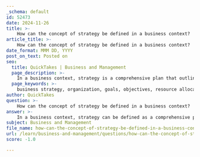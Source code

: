 ```yaml
---
_schema: default
id: 52473
date: 2024-11-26
title: >-
    How can the concept of strategy be defined in a business context?
article_title: >-
    How can the concept of strategy be defined in a business context?
date_format: MMM DD, YYYY
post_on_text: Posted on
seo:
  title: QuickTakes | Business and Management
  page_description: >-
    In a business context, strategy is a comprehensive plan that outlines how an organization aims to achieve its goals and objectives while navigating the competitive landscape, emphasizing positioning, resource allocation, adaptability, and a unified vision.
  page_keywords: >-
    business strategy, organization, goals, objectives, resource allocation, positioning, adaptability, competitive advantage, unified vision, decision-making
author: QuickTakes
question: >-
    How can the concept of strategy be defined in a business context?
answer: >-
    In a business context, strategy can be defined as a comprehensive plan that outlines how an organization intends to achieve its goals and objectives while navigating its competitive landscape. It serves as a guiding framework for decision-making and resource allocation, ensuring that all efforts are aligned with the company's mission and vision.\n\nA business strategy encompasses several key components:\n\n1. **Positioning**: It establishes how the organization will position itself in the market relative to competitors, focusing on creating value for customers and stakeholders. This involves understanding the unique value proposition that differentiates the business from others.\n\n2. **Goals and Objectives**: A business strategy outlines both short-term and long-term goals, providing clarity on what the organization aims to achieve. This includes specific targets that guide operational decisions and performance metrics.\n\n3. **Resource Allocation**: The strategy dictates how resources—both human and material—are allocated to various initiatives, ensuring that the organization can effectively pursue its objectives.\n\n4. **Adaptability**: Business strategy is not static; it evolves in response to changing market conditions and consumer expectations. This adaptability is crucial for maintaining a competitive advantage over time.\n\n5. **Unified Vision**: A well-defined strategy fosters a unified vision across the organization, aligning the efforts of all employees towards common goals. This clarity helps in maintaining focus and coherence in operations.\n\nIn summary, a business strategy is a vital tool that helps organizations navigate their external environment, make informed decisions, and ultimately achieve their desired outcomes. It is essential for establishing a clear direction and ensuring that all parts of the organization work together effectively.
subject: Business and Management
file_name: how-can-the-concept-of-strategy-be-defined-in-a-business-context.md
url: /learn/business-and-management/questions/how-can-the-concept-of-strategy-be-defined-in-a-business-context
score: -1.0

---
```


&nbsp;